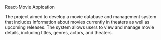React-Movie Appication

The project aimed to develop a movie database and management system that includes information about movies currently in theaters as well as upcoming releases. The system allows users to view and manage movie details, including titles, genres, actors, and theaters.

